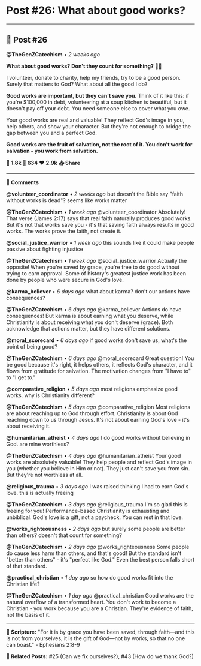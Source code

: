# Post #26: What about good works?

---

## 📱 Post #26

**@TheGenZCatechism** • *2 weeks ago*

**What about good works? Don't they count for something? 🤝💝**

I volunteer, donate to charity, help my friends, try to be a good person. Surely that matters to God? What about all the good I do?

**Good works are important, but they can't save you.** Think of it like this: if you're $100,000 in debt, volunteering at a soup kitchen is beautiful, but it doesn't pay off your debt. You need someone else to cover what you owe.

Your good works are real and valuable! They reflect God's image in you, help others, and show your character. But they're not enough to bridge the gap between you and a perfect God.

**Good works are the fruit of salvation, not the root of it. You don't work for salvation - you work from salvation.**

**💭 1.8k** **🔄 634** **❤️ 2.9k** **📤 Share**

---

**💬 Comments**

**@volunteer_coordinator** • *2 weeks ago*
but doesn't the Bible say "faith without works is dead"? seems like works matter

**@TheGenZCatechism** • *1 week ago*
@volunteer_coordinator Absolutely! That verse (James 2:17) says that real faith naturally produces good works. But it's not that works save you - it's that saving faith always results in good works. The works prove the faith, not create it.

**@social_justice_warrior** • *1 week ago*
this sounds like it could make people passive about fighting injustice

**@TheGenZCatechism** • *1 week ago*
@social_justice_warrior Actually the opposite! When you're saved by grace, you're free to do good without trying to earn approval. Some of history's greatest justice work has been done by people who were secure in God's love.

**@karma_believer** • *6 days ago*
what about karma? don't our actions have consequences?

**@TheGenZCatechism** • *6 days ago*
@karma_believer Actions do have consequences! But karma is about earning what you deserve, while Christianity is about receiving what you don't deserve (grace). Both acknowledge that actions matter, but they have different solutions.

**@moral_scorecard** • *6 days ago*
if good works don't save us, what's the point of being good?

**@TheGenZCatechism** • *6 days ago*
@moral_scorecard Great question! You be good because it's right, it helps others, it reflects God's character, and it flows from gratitude for salvation. The motivation changes from "I have to" to "I get to."

**@comparative_religion** • *5 days ago*
most religions emphasize good works. why is Christianity different?

**@TheGenZCatechism** • *5 days ago*
@comparative_religion Most religions are about reaching up to God through effort. Christianity is about God reaching down to us through Jesus. It's not about earning God's love - it's about receiving it.

**@humanitarian_atheist** • *4 days ago*
I do good works without believing in God. are mine worthless?

**@TheGenZCatechism** • *4 days ago*
@humanitarian_atheist Your good works are absolutely valuable! They help people and reflect God's image in you (whether you believe in Him or not). They just can't save you from sin. But they're not worthless at all.

**@religious_trauma** • *3 days ago*
I was raised thinking I had to earn God's love. this is actually freeing

**@TheGenZCatechism** • *3 days ago*
@religious_trauma I'm so glad this is freeing for you! Performance-based Christianity is exhausting and unbiblical. God's love is a gift, not a paycheck. You can rest in that love.

**@works_righteousness** • *2 days ago*
but surely some people are better than others? doesn't that count for something?

**@TheGenZCatechism** • *2 days ago*
@works_righteousness Some people do cause less harm than others, and that's good! But the standard isn't "better than others" - it's "perfect like God." Even the best person falls short of that standard.

**@practical_christian** • *1 day ago*
so how do good works fit into the Christian life?

**@TheGenZCatechism** • *1 day ago*
@practical_christian Good works are the natural overflow of a transformed heart. You don't work to become a Christian - you work because you are a Christian. They're evidence of faith, not the basis of it.

---

**📖 Scripture:** "For it is by grace you have been saved, through faith—and this is not from yourselves, it is the gift of God—not by works, so that no one can boast." - Ephesians 2:8-9

**🔗 Related Posts:** #25 (Can we fix ourselves?), #43 (How do we thank God?) 
